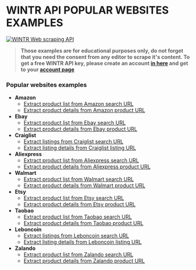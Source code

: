 # WINTR API POPULAR WEBSITES EXAMPLES

[![WINTR Web scraping API](https://www.wintr.com/app/template/favicon.png)](https://www.wintr.com)

> **Those examples are for educational purposes only, do not forget that you need the consent from any editor to scrape it's content. To get a free WINTR API key, please create an account [in here](https://www.wintr.com) and get to your [account page](https://www.wintr.com/dashboard-account)**

### Popular websites examples

  - **Amazon**
    - [Extract product list from Amazon search URL](https://www.wintr.com/)
    - [Extract product details from Amazon product URL](https://www.wintr.com/)
  - **Ebay**
    - [Extract product list from Ebay search URL](https://www.wintr.com/)
    - [Extract product details from Ebay product URL](https://www.wintr.com/)
  - **Craiglist**
    - [Extract listings from Craiglist search URL](https://www.wintr.com/)
    - [Extract listing details from Craiglist listing URL](https://www.wintr.com/)
  - **Aliexpress**
    - [Extract product list from Aliexpress search URL](https://www.wintr.com/)
    - [Extract product details from Aliexpress product URL](https://www.wintr.com/)
  - **Walmart**
    - [Extract product list from Walmart search URL](https://www.wintr.com/)
    - [Extract product details from Walmart product URL](https://www.wintr.com/)
  - **Etsy**
    - [Extract product list from Etsy search URL](https://www.wintr.com/)
    - [Extract product details from Etsy product URL](https://www.wintr.com/)
  - **Taobao**
    - [Extract product list from Taobao search URL](https://www.wintr.com/)
    - [Extract product details from Taobao product URL](https://www.wintr.com/)
  - **Leboncoin**
    - [Extract listings from Leboncoin search URL](https://www.wintr.com/)
    - [Extract listing details from Leboncoin listing URL](https://www.wintr.com/)
  - **Zalando**
    - [Extract product list from Zalando search URL](https://www.wintr.com/)
    - [Extract product details from Zalando product URL](https://www.wintr.com/)

